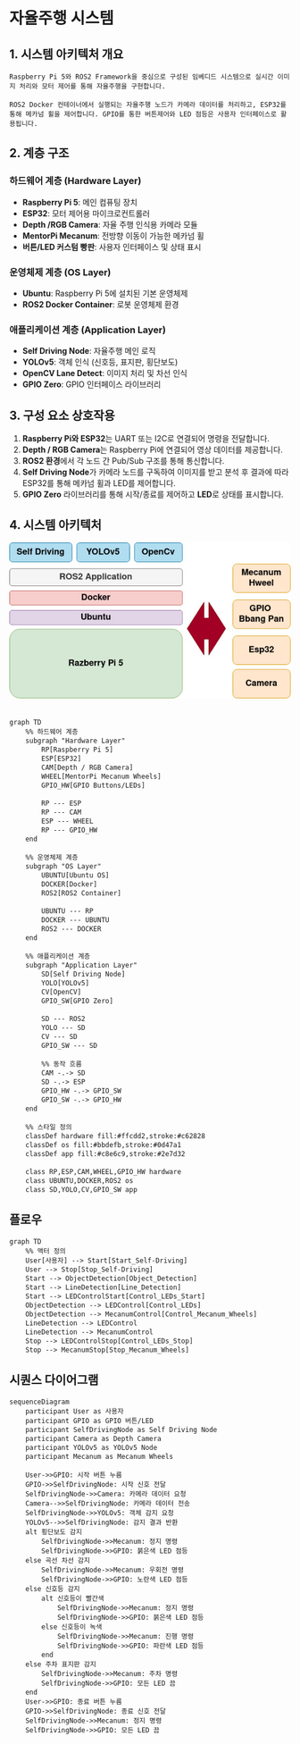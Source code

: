 # 자율주행 시스템

## 1. 시스템 아키텍처 개요
```
Raspberry Pi 5와 ROS2 Framework을 중심으로 구성된 임베디드 시스템으로 실시간 이미지 처리와 모터 제어를 통해 자율주행을 구현합니다. 

ROS2 Docker 컨테이너에서 실행되는 자율주행 노드가 카메라 데이터를 처리하고, ESP32를 통해 메카넘 휠을 제어합니다. GPIO를 통한 버튼제어와 LED 점등은 사용자 인터페이스로 활용됩니다.
```

## 2. 계층 구조

### 하드웨어 계층 (Hardware Layer)
- **Raspberry Pi 5**: 메인 컴퓨팅 장치
- **ESP32**: 모터 제어용 마이크로컨트롤러
- **Depth /RGB Camera**: 자율 주행 인식용 카메라 모듈
- **MentorPi Mecanum**: 전방향 이동이 가능한 메카넘 휠
- **버튼/LED 커스텀 빵판**: 사용자 인터페이스 및 상태 표시

### 운영체제 계층 (OS Layer)
- **Ubuntu**: Raspberry Pi 5에 설치된 기본 운영체제
- **ROS2 Docker Container**: 로봇 운영체제 환경

### 애플리케이션 계층 (Application Layer)
- **Self Driving Node**: 자율주행 메인 로직
- **YOLOv5**: 객체 인식 (신호등, 표지판, 횡단보도)
- **OpenCV Lane Detect**: 이미지 처리 및 차선 인식
- **GPIO Zero**: GPIO 인터페이스 라이브러리


## 3. 구성 요소 상호작용
1. **Raspberry Pi와 ESP32**는 UART 또는 I2C로 연결되어 명령을 전달합니다.
2. **Depth / RGB Camera**는 Raspberry Pi에 연결되어 영상 데이터를 제공합니다.
3. **ROS2 환경**에서 각 노드 간 Pub/Sub 구조를 통해 통신합니다.
4. **Self Driving Node**가 카메라 노드를 구독하여 이미지를 받고 분석 후 결과에 따라 ESP32를 통해 메카넘 휠과 LED를 제어합니다.
6. **GPIO Zero** 라이브러리를 통해 시작/종료를 제어하고 **LED**로 상태를 표시합니다.


## 4. 시스템 아키텍처

<div align="center">
    <img src="HLD.jpg" alt="HLD" />
</div>
<br/>



```mermaid
graph TD
    %% 하드웨어 계층
    subgraph "Hardware Layer"
        RP[Raspberry Pi 5]
        ESP[ESP32]
        CAM[Depth / RGB Camera]
        WHEEL[MentorPi Mecanum Wheels]
        GPIO_HW[GPIO Buttons/LEDs]
        
        RP --- ESP
        RP --- CAM
        ESP --- WHEEL
        RP --- GPIO_HW
    end
    
    %% 운영체제 계층
    subgraph "OS Layer"
        UBUNTU[Ubuntu OS]
        DOCKER[Docker]
        ROS2[ROS2 Container]
        
        UBUNTU --- RP
        DOCKER --- UBUNTU
        ROS2 --- DOCKER
    end
    
    %% 애플리케이션 계층
    subgraph "Application Layer"
        SD[Self Driving Node]
        YOLO[YOLOv5]
        CV[OpenCV]
        GPIO_SW[GPIO Zero]
        
        SD --- ROS2
        YOLO --- SD
        CV --- SD
        GPIO_SW --- SD
        
        %% 동작 흐름
        CAM -.-> SD
        SD -.-> ESP
        GPIO_HW -.-> GPIO_SW
        GPIO_SW -.-> GPIO_HW
    end
    
    %% 스타일 정의
    classDef hardware fill:#ffcdd2,stroke:#c62828
    classDef os fill:#bbdefb,stroke:#0d47a1
    classDef app fill:#c8e6c9,stroke:#2e7d32
    
    class RP,ESP,CAM,WHEEL,GPIO_HW hardware
    class UBUNTU,DOCKER,ROS2 os
    class SD,YOLO,CV,GPIO_SW app
```

## 플로우

```mermaid
graph TD
    %% 액터 정의
    User[사용자] --> Start[Start_Self-Driving]
    User --> Stop[Stop_Self-Driving]
    Start --> ObjectDetection[Object_Detection]
    Start --> LineDetection[Line_Detection]
    Start --> LEDControlStart[Control_LEDs_Start]
    ObjectDetection --> LEDControl[Control_LEDs]
    ObjectDetection --> MecanumControl[Control_Mecanum_Wheels]
    LineDetection --> LEDControl
    LineDetection --> MecanumControl
    Stop --> LEDControlStop[Control_LEDs_Stop]
    Stop --> MecanumStop[Stop_Mecanum_Wheels]
```

##  시퀀스 다이어그램

```mermaid
sequenceDiagram
    participant User as 사용자
    participant GPIO as GPIO 버튼/LED
    participant SelfDrivingNode as Self Driving Node
    participant Camera as Depth Camera
    participant YOLOv5 as YOLOv5 Node
    participant Mecanum as Mecanum Wheels

    User->>GPIO: 시작 버튼 누름
    GPIO->>SelfDrivingNode: 시작 신호 전달
    SelfDrivingNode->>Camera: 카메라 데이터 요청
    Camera-->>SelfDrivingNode: 카메라 데이터 전송
    SelfDrivingNode->>YOLOv5: 객체 감지 요청
    YOLOv5-->>SelfDrivingNode: 감지 결과 반환
    alt 횡단보도 감지
        SelfDrivingNode->>Mecanum: 정지 명령
        SelfDrivingNode->>GPIO: 붉은색 LED 점등
    else 곡선 차선 감지
        SelfDrivingNode->>Mecanum: 우회전 명령
        SelfDrivingNode->>GPIO: 노란색 LED 점등
    else 신호등 감지
        alt 신호등이 빨간색
            SelfDrivingNode->>Mecanum: 정지 명령
            SelfDrivingNode->>GPIO: 붉은색 LED 점등
        else 신호등이 녹색
            SelfDrivingNode->>Mecanum: 진행 명령
            SelfDrivingNode->>GPIO: 파란색 LED 점등
        end
    else 주차 표지판 감지
        SelfDrivingNode->>Mecanum: 주차 명령
        SelfDrivingNode->>GPIO: 모든 LED 끔
    end
    User->>GPIO: 종료 버튼 누름
    GPIO->>SelfDrivingNode: 종료 신호 전달
    SelfDrivingNode->>Mecanum: 정지 명령
    SelfDrivingNode->>GPIO: 모든 LED 끔
```